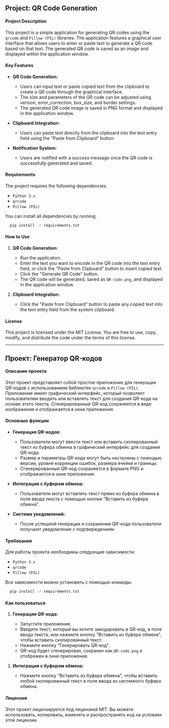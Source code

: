 ## Project: QR Code Generation

#### Project Description
This project is a simple application for generating QR codes using the `qrcode` and `Pillow (PIL)`
libraries. The application features a graphical user interface that allows users to enter or paste 
text to generate a QR code based on that text. The generated QR code is saved as an image and 
displayed within the application window.

#### Key Features
- **QR Code Generation:**
  - Users can input text or paste copied text from the clipboard to create a QR code through the graphical interface.
  - The size and parameters of the QR code can be adjusted using version, error_correction, box_size, and border settings.
  - The generated QR code image is saved in PNG format and displayed in the application window.
  
- **Clipboard Integration:**
  - Users can paste text directly from the clipboard into the text entry field using the "Paste from Clipboard" button.
  
- **Notification System:**
  - Users are notified with a success message once the QR code is successfully generated and saved.

#### Requirements
The project requires the following dependencies:
- `Python 3.x`
- `qrcode`
- `Pillow (PIL)`

You can install all dependencies by running:
```sh
  pip install -r requirements.txt
```

#### How to Use
1. **QR Code Generation:**
   - Run the application.
   - Enter the text you want to encode in the QR code into the text entry field, or click the "Paste from Clipboard" button to insert copied text.
   - Click the "Generate QR Code" button.
   - The QR code will be generated, saved as `QR-code.png`, and displayed in the application window.

2. **Clipboard Integration:**
   - Click the "Paste from Clipboard" button to paste any copied text into the text entry field from the system clipboard.

#### License
This project is licensed under the MIT License. You are free to use, copy, modify, and distribute 
the code under the terms of this license.

---

## Проект: Генератор QR-кодов

#### Описание проекта
Этот проект представляет собой простое приложение для генерации QR-кодов с использованием 
библиотек `qrcode` и `Pillow (PIL)`. Приложение имеет графический интерфейс, который позволяет 
пользователям вводить или вставлять текст для создания QR-кода на основе этого текста. 
Сгенерированный QR-код сохраняется в виде изображения и отображается в окне приложения.

#### Основные функции
- **Генерация QR-кодов:**
  - Пользователи могут ввести текст или вставить скопированный текст из буфера обмена в графический интерфейс для создания QR-кода.
  - Размер и параметры QR-кода могут быть настроены с помощью версии, уровня коррекции ошибок, размера ячейки и границы.
  - Сгенерированный QR-код сохраняется в формате PNG и отображается в окне приложения.
  
- **Интеграция с буфером обмена:**
  - Пользователи могут вставлять текст прямо из буфера обмена в поле ввода текста с помощью кнопки "Вставить из буфера обмена".
  
- **Система уведомлений:**
  - После успешной генерации и сохранения QR-кода пользователи получают уведомление с подтверждением.

#### Требования
Для работы проекта необходимы следующие зависимости:
- `Python 3.x`
- `qrcode`
- `Pillow (PIL)`

Все зависимости можно установить с помощью команды:
```sh
  pip install -r requirements.txt
```

#### Как пользоваться
1. **Генерация QR-кода:**
   - Запустите приложение.
   - Введите текст, который вы хотите закодировать в QR-код, в поле ввода текста, или нажмите кнопку "Вставить из буфера обмена", чтобы вставить скопированный текст.
   - Нажмите кнопку "Генерировать QR-код".
   - QR-код будет сгенерирован, сохранен как `QR-code.png` и отображен в окне приложения.

2. **Интеграция с буфером обмена:**
   - Нажмите кнопку "Вставить из буфера обмена", чтобы вставить любой скопированный текст в поле ввода из системного буфера обмена.

#### Лицензия
Этот проект лицензируется под лицензией MIT. Вы можете использовать, копировать, изменять и 
распространять код на условиях этой лицензии.
